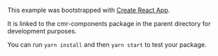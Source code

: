This example was bootstrapped with [Create React App](https://github.com/facebook/create-react-app).

It is linked to the cmr-components package in the parent directory for development purposes.

You can run `yarn install` and then `yarn start` to test your package.
